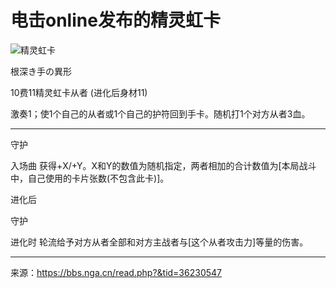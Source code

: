 # 电击online发布的精灵虹卡

![精灵虹卡](https://raw.githubusercontent.com/cyrxyz/SZB-DLC/main/img/精灵虹卡.jpeg)

根深き手の異形

10费11精灵虹卡从者 (进化后身材11)

激奏1；使1个自己的从者或1个自己的护符回到手卡。随机打1个对方从者3血。

---

守护

入场曲 获得+X/+Y。X和Y的数值为随机指定，两者相加的合计数值为[本局战斗中，自己使用的卡片张数(不包含此卡)]。

进化后

守护

进化时 轮流给予对方从者全部和对方主战者与[这个从者攻击力]等量的伤害。

---

来源：https://bbs.nga.cn/read.php?&tid=36230547
